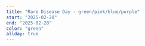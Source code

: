 ```yaml
---
title: "Rare Disease Day - green/pink/blue/purple"
start: "2025-02-28"
end: "2025-02-28"
color: "green"
allday: true
---
```


